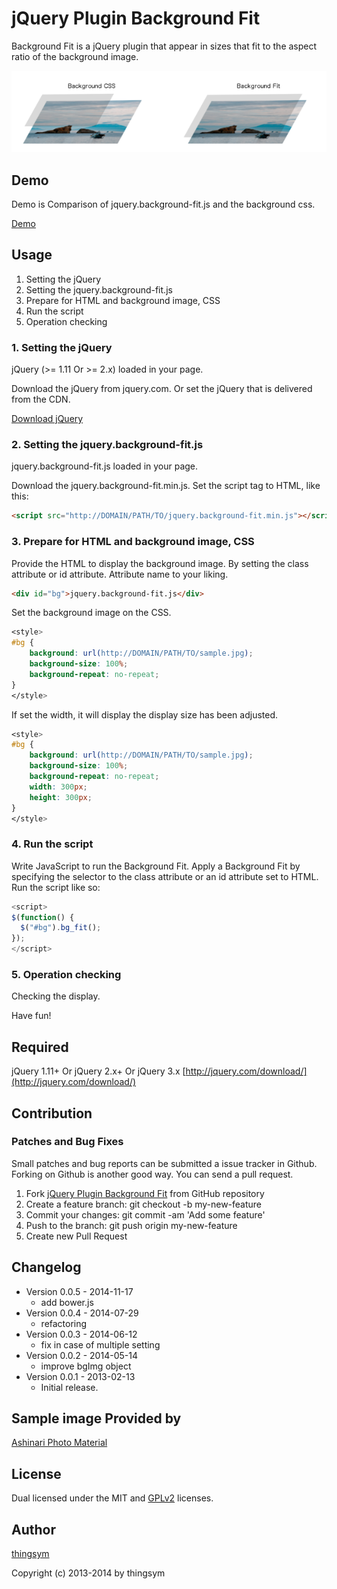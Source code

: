 # jQuery Plugin Background Fit

Background Fit is a jQuery plugin that appear in sizes that fit to the aspect ratio of the background image.


<img src="./src/img/header.png">

## Demo

Demo is Comparison of jquery.background-fit.js and the background css.

[Demo](http://project.thingslabo.com/jquery.background-fit/examples/)

## Usage

1. Setting the jQuery
2. Setting the jquery.background-fit.js
3. Prepare for HTML and background image, CSS
4. Run the script
5. Operation checking

### 1. Setting the jQuery

jQuery (>= 1.11 Or >= 2.x) loaded in your page. 

Download the jQuery from jquery.com. Or set the jQuery that is delivered from the CDN.

[Download jQuery](http://jquery.com/download/)

### 2. Setting the jquery.background-fit.js


jquery.background-fit.js loaded in your page. 

Download the jquery.background-fit.min.js. Set the script tag to HTML, like this:

```html
<script src="http://DOMAIN/PATH/TO/jquery.background-fit.min.js"></script>
```

### 3. Prepare for HTML and background image, CSS

Provide the HTML to display the background image. By setting the class attribute or id attribute. Attribute name to your liking.

```html
<div id="bg">jquery.background-fit.js</div>
```


Set the background image on the CSS.

```css
<style>
#bg {
	background: url(http://DOMAIN/PATH/TO/sample.jpg);
	background-size: 100%;
	background-repeat: no-repeat;
}
</style>
```

If set the width, it will display the display size has been adjusted.

```css
<style>
#bg {
	background: url(http://DOMAIN/PATH/TO/sample.jpg);
	background-size: 100%;
	background-repeat: no-repeat;
    width: 300px;
    height: 300px;
}
</style>
```

### 4. Run the script

Write JavaScript to run the Background Fit. 
Apply a Background Fit by specifying the selector to the class attribute or an id attribute set to HTML. Run the script like so:

```javascript
<script>
$(function() {
  $("#bg").bg_fit();
});
</script>
```

### 5. Operation checking

Checking the display.

Have fun!


## Required

jQuery 1.11+ Or jQuery 2.x+ Or jQuery 3.x [http://jquery.com/download/](http://jquery.com/download/)

## Contribution

### Patches and Bug Fixes

Small patches and bug reports can be submitted a issue tracker in Github. Forking on Github is another good way. You can send a pull request.

1. Fork [jQuery Plugin Background Fit](https://github.com/thingsym/jquery.background-fit) from GitHub repository
2. Create a feature branch: git checkout -b my-new-feature
3. Commit your changes: git commit -am 'Add some feature'
4. Push to the branch: git push origin my-new-feature
5. Create new Pull Request

## Changelog

* Version 0.0.5 - 2014-11-17
	* add bower.js
* Version 0.0.4 - 2014-07-29
	* refactoring
* Version 0.0.3 - 2014-06-12
	* fix in case of multiple setting
* Version 0.0.2 - 2014-05-14
	* improve bgImg object
* Version 0.0.1 - 2013-02-13
	* Initial release.

## Sample image Provided by

[Ashinari Photo Material](http://www.ashinari.com)

## License

Dual licensed under the MIT and [GPLv2](https://www.gnu.org/licenses/gpl-2.0.html) licenses.

## Author

[thingsym](https://github.com/thingsym)

Copyright (c) 2013-2014 by thingsym
